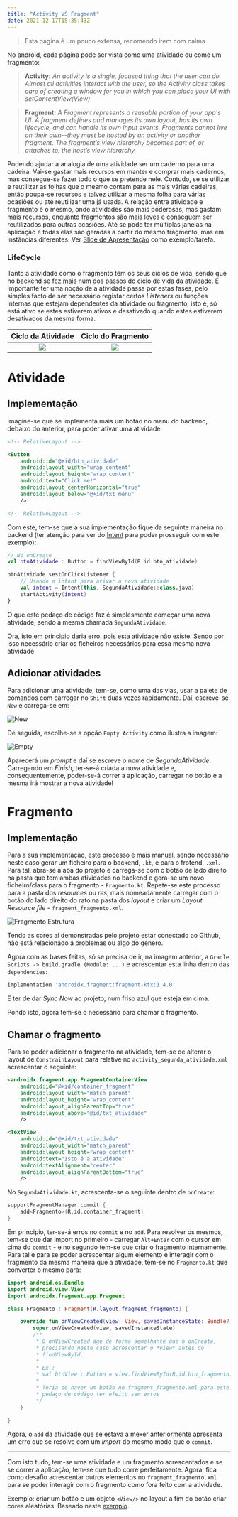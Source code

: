 ```yaml
---
title: "Activity VS Fragment"
date: 2021-12-17T15:35:43Z
---
```


> Esta página é um pouco extensa, recomendo irem com calma

No android, cada página pode ser vista como uma atividade ou como um fragmento:

> **Activity:** *An activity is a single, focused thing that the user can do. Almost all activities interact with the user, so the Activity class takes care of creating a window for you in which you can place your UI with setContentView(View)*

> **Fragment:** *A Fragment represents a reusable portion of your app's UI. A fragment defines and manages its own layout, has its own lifecycle, and can handle its own input events. Fragments cannot live on their own--they must be hosted by an activity or another fragment. The fragment’s view hierarchy becomes part of, or attaches to, the host’s view hierarchy.*

Podendo ajudar a analogia de uma atividade ser um caderno para uma cadeira.
Vai-se gastar mais recursos em manter e comprar mais cadernos, mas consegue-se fazer todo o que se pretende nele.
Contudo, se se utilizar e reutilizar as folhas que o mesmo contem para as mais várias cadeiras, então poupa-se recursos e talvez utilizar a mesma folha para várias ocasiões ou até reutilizar uma já usada.
A relação entre atividade e fragmento é o mesmo, onde atividades são mais poderosas, mas gastam mais recursos, enquanto fragmentos são mais leves e conseguem ser reutilizados para outras ocasiões.
Até se pode ter múltiplas janelas na aplicação e todas elas são geradas a partir do mesmo fragmento, mas em instâncias diferentes.
Ver [Slide de Apresentação](../../tasks/slide) como exemplo/tarefa.

### LifeCycle
Tanto a atividade como o fragmento têm os seus ciclos de vida, sendo que no backend se fez mais num dos passos do ciclo de vida da atividade.
É importante ter uma noção de a atividade passa por estas fases, pelo simples facto de ser necessário registar certos *Listeners* ou funções internas que estejam dependentes da atividade ou fragmento, isto é, só está ativo se estes estiverem ativos e desativado quando estes estiverem desativados da mesma forma.

Ciclo da Atividade         |  Ciclo do Fragmento
:-------------------------:|:-------------------------:
![](../images/atividade_ciclo.png)  |  ![](../images/fragmento_ciclo.png) 

# Atividade

## Implementação
Imagine-se que se implementa mais um botão no menu do backend, debaixo do anterior, para poder ativar uma atividade:

```xml
<!-- RelativeLayout -->

<Button
    android:id="@+id/btn_atividade"
    android:layout_width="wrap_content"
    android:layout_height="wrap_content"
    android:text="Click me!"
    android:layout_centerHorizontal="true"
    android:layout_below="@+id/txt_menu"
    />

<!-- RelativeLayout -->
```

Com este, tem-se que a sua implementação fique da seguinte maneira no backend (ter atenção para ver do [Intent](../intent) para poder prosseguir com este exemplo):
```kotlin
// No onCreate
val btnAtividade : Button = findViewById(R.id.btn_atividade)

btnAtividade.sestOnClickListener {
    // Usando o intent para ativar a nova atividade
    val intent = Intent(this, SegundaAtividade::class.java)
    startActivity(intent)
}
```

O que este pedaço de código faz é simplesmente começar uma nova atividade, sendo a mesma chamada `SegundaAtividade`.

Ora, isto em principio daria erro, pois esta atividade não existe.
Sendo por isso necessário criar os ficheiros necessários para essa mesma nova atividade

## Adicionar atividades
Para adicionar uma atividade, tem-se, como uma das vias, usar a palete de comandos com carregar no `Shift` duas vezes rapidamente. 
Daí, escreve-se `New` e carrega-se em:

![New](../images/new.png)

De seguida, escolhe-se a opção `Empty Activity` como ilustra a imagem:

![Empty](../images/empty.png)

Aparecerá um *prompt* e daí se escreve o nome de *SegundaAtividade*.
Carregando em *Finish*, ter-se-á criada a nova atividade e, consequentemente, poder-se-á correr a aplicação, carregar no botão e a mesma irá mostrar a nova atividade!


# Fragmento

## Implementação
Para a sua implementação, este processo é mais manual, sendo necessário neste caso gerar um ficheiro para o backend, `.kt`, e para o frotend, `.xml`.
Para tal, abra-se a aba do projeto e carrega-se com o botão de lado direito na pasta que tem ambas atividades no backend e gera-se um novo ficheiro/class para o fragmento - `Fragmento.kt`.
Repete-se este processo para a pasta dos *resources* ou *res*, mais nomeadamente carregar com o botão do lado direito do rato na pasta dos *layout* e criar um *Layout Resource file* - `fragment_fragmento.xml`.

![Fragmento Estrutura](../images/fragmento_estrutura.png)

Tendo as cores aí demonstradas pelo projeto estar conectado ao Github, não está relacionado a problemas ou algo do género.

Agora com as bases feitas, só se precisa de ir, na imagem anterior, a `Gradle Scripts -> build.gradle (Module: ...)` e acrescentar esta linha dentro das `dependencies`:

```gradle
implementation 'androidx.fragment:fragment-ktx:1.4.0'
```

E ter de dar *Sync Now* ao projeto, num friso azul que esteja em cima.

Pondo isto, agora tem-se o necessário para chamar o fragmento.

## Chamar o fragmento
Para se poder adicionar o fragmento na atividade, tem-se de alterar o layout de `ConstrainLayout` para relative no `activity_segunda_atividade.xml` acrescentar o seguinte:

```xml
<androidx.fragment.app.FragmentContainerView
    android:id="@+id/container_fragment"
    android:layout_width="match_parent"
    android:layout_height="wrap_content"
    android:layout_alignParentTop="true"
    android:layout_above="@id/txt_atividade"
    />

<TextView
    android:id="@+id/txt_atividade"
    android:layout_width="match_parent"
    android:layout_height="wrap_content"
    android:text="Isto é a atividade"
    android:textAlignment="center"
    android:layout_alignParentBottom="true"
    />
```

No `SegundaAtividade.kt`, acrescenta-se o seguinte dentro de `onCreate`:

```kotlin
supportFragmentManager.commit {
    add<Fragmento>(R.id.container_fragment)
}
```

Em principio, ter-se-á erros no `commit` e no `add`.
Para resolver os mesmos, tem-se que dar import no primeiro - carregar `Alt+Enter` com o cursor em cima do `commit` - e no segundo tem-se que criar o fragmento internamente.
Para tal e para se poder acrescentar algum elemento e interagir com o fragmento da mesma maneira que a atividade, tem-se no `Fragmento.kt` que converter o mesmo para:

```kotlin
import android.os.Bundle
import android.view.View
import androidx.fragment.app.Fragment

class Fragmento : Fragment(R.layout.fragment_fragmento) {

    override fun onViewCreated(view: View, savedInstanceState: Bundle?) {
        super.onViewCreated(view, savedInstanceState)
        /**
         * O onViewCreated age de forma semelhante que o onCreate,
         * precisando neste caso acrescentar o *view* antes do
         * findViewById.
         * 
         * Ex.:
         * val btnView : Button = view.findViewById(R.id.btn_fragmento)
         * 
         * Teria de haver um botão no fragment_fragmento.xml para este
         * pedaço de código ter efeito sem erros
         */
    }
    
}
```

Agora, o `add` da atividade que se estava a mexer anteriormente apresenta um erro que se resolve com um *import* do mesmo modo que o `commit`.

---

Com isto tudo, tem-se uma atividade e um fragmento acrescentados e se se correr a aplicação, tem-se que tudo corre perfeitamente.
Agora, fica como desafio acrescentar outros elementos no `fragment_fragmento.xml` para se poder interagir com o fragmento como fora feito com a atividade.

Exemplo: criar um botão e um objeto `<View/>` no layout a fim do botão criar cores aleatórias. Baseado neste [exemplo](https://github.com/filipe-varela/WARExemplo/tree/master/app/src/main). 